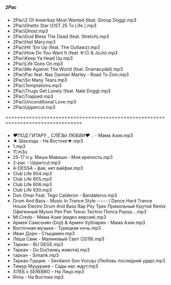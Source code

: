 ##### 2Pac
- 2Pac\2 Of Amerikaz Most Wanted (feat. Snoop Dogg).mp3
- 2Pac\Ghetto Star [OST 25 To Life ].mp3
- 2Pac\Ghost.mp3
- 2Pac\God Bless The Dead (feat. Stretch).mp3
- 2Pac\Hail Mary.mp3
- 2Pac\Hit 'Em Up (feat. The Outlawz).mp3
- 2Pac\How Do You Want It (feat. K-Ci & JoJo).mp3
- 2Pac\Keep Ya Head Up.mp3
- 2Pac\Life Goes On.mp3
- 2Pac\Me Against The World (feat. Dramacydal).mp3
- 2Pac\Pac feat. Nas Damian Marley - Road To Zion.mp3
- 2Pac\So Many Tears.mp3
- 2Pac\Temptations.mp3
- 2Pac\Thugs Get Lonely (feat. Nate Dogg).mp3
- 2Pac\Trapped.mp3
- 2Pac\Unconditional Love.mp3
- 2Pac\Uppercut.mp3

================================================================================


##### 
- _♥ПОД ГИТАРУ _ СЛЁЗЫ ЛЮБВИ♥_ .. - Мама Азия.mp3
- ★ Шахзода - На Востоке★.mp3
- 1.mp3
- 11.m3u
- 25-17 п.у. Миша Маваши - Моя крепость.mp3
- 2-pac - Uppercut.mp3
- A-DESSA - фая, нет вайфая.mp3
- Club Life 604.mp3
- Club Life 605.mp3
- Club Life 606.mp3
- Club Life 630.mp3
- Don Omar Feat. Tego Calderon - Bandaleros.mp3
- Drum And Bass - Music In Trance Style ----- ( Dance Hard Trance House Electro Drum And Bass Rap Psy Трек Прикольный Крутой Remix Офигенный Музон Реп Рэп Техно Techno Попса Popsa....mp3
- Mr.Credo - Мама Азия (видео версия).mp3
- Армен Самсонян (Goji) & Армен Хубларян - Мама Азия.mp3
- Восточная музыка - Турецкая ночь.mp3
- Иван Дорн - Стыцамен.mp3
- Лёша Свик - Малиновый Cвет (2018).mp3
- Таркан - BU GEGE.mp3
- Таркан - Du Du(танец живота).mp3
- таркан - Simarik.mp3
- Таркан.Турция. - Sevdanın Son Vuruşu (Любовь последний удар).mp3
- Тимур Муцураев - Сады нас ждут.mp3
- ХЛЕБ x SEREBRO – На Лицо.mp3
- Ялла - На Востоке.mp3
